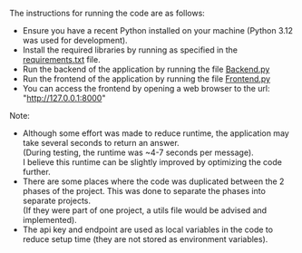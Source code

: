 The instructions for running the code are as follows:
* Ensure you have a recent Python installed on your machine (Python 3.12 was used for development).
* Install the required libraries by running as specified in the [requirements.txt](requirements.txt) file.
* Run the backend of the application by running the file [Backend.py](backend/Backend.py)
* Run the frontend of the application by running the file [Frontend.py](frontend/Frontend.py)
* You can access the frontend by opening a web browser to the url: "http://127.0.0.1:8000"

Note: <br>
* Although some effort was made to reduce runtime, the application may take several seconds to return an answer.<br>
(During testing, the runtime was ~4-7 seconds per message).<br> 
I believe this runtime can be slightly improved by optimizing the code further.<br>
* There are some places where the code was duplicated between the 2 phases of the project. This was done to separate the phases into separate projects.<br>
(If they were part of one project, a utils file would be advised and implemented).
* The api key and endpoint are used as local variables in the code to reduce setup time (they are not stored as environment variables).